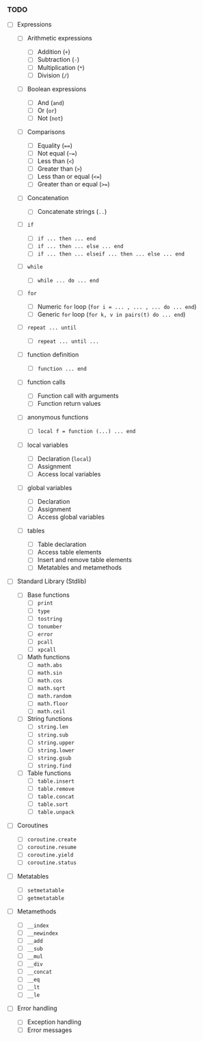 ### TODO

- [ ] Expressions

  - [ ] Arithmetic expressions
    - [ ] Addition (`+`)
    - [ ] Subtraction (`-`)
    - [ ] Multiplication (`*`)
    - [ ] Division (`/`)
  - [ ] Boolean expressions
    - [ ] And (`and`)
    - [ ] Or (`or`)
    - [ ] Not (`not`)
  - [ ] Comparisons
    - [ ] Equality (`==`)
    - [ ] Not equal (`~=`)
    - [ ] Less than (`<`)
    - [ ] Greater than (`>`)
    - [ ] Less than or equal (`<=`)
    - [ ] Greater than or equal (`>=`)
  - [ ] Concatenation
    - [ ] Concatenate strings (`..`)
  - [ ] `if`
    - [ ] `if ... then ... end`
    - [ ] `if ... then ... else ... end`
    - [ ] `if ... then ... elseif ... then ... else ... end`
  - [ ] `while`
    - [ ] `while ... do ... end`
  - [ ] `for`
    - [ ] Numeric `for` loop (`for i = ... , ... , ... do ... end`)
    - [ ] Generic `for` loop (`for k, v in pairs(t) do ... end`)
  - [ ] `repeat ... until`
    - [ ] `repeat ... until ...`
  - [ ] function definition
    - [ ] `function ... end`
  - [ ] function calls
    - [ ] Function call with arguments
    - [ ] Function return values
  - [ ] anonymous functions
    - [ ] `local f = function (...) ... end`
  - [ ] local variables
    - [ ] Declaration (`local`)
    - [ ] Assignment
    - [ ] Access local variables
  - [ ] global variables
    - [ ] Declaration
    - [ ] Assignment
    - [ ] Access global variables
  - [ ] tables

    - [ ] Table declaration
    - [ ] Access table elements
    - [ ] Insert and remove table elements
    - [ ] Metatables and metamethods

- [ ] Standard Library (Stdlib)

  - [ ] Base functions
    - [ ] `print`
    - [ ] `type`
    - [ ] `tostring`
    - [ ] `tonumber`
    - [ ] `error`
    - [ ] `pcall`
    - [ ] `xpcall`
  - [ ] Math functions
    - [ ] `math.abs`
    - [ ] `math.sin`
    - [ ] `math.cos`
    - [ ] `math.sqrt`
    - [ ] `math.random`
    - [ ] `math.floor`
    - [ ] `math.ceil`
  - [ ] String functions
    - [ ] `string.len`
    - [ ] `string.sub`
    - [ ] `string.upper`
    - [ ] `string.lower`
    - [ ] `string.gsub`
    - [ ] `string.find`
  - [ ] Table functions
    - [ ] `table.insert`
    - [ ] `table.remove`
    - [ ] `table.concat`
    - [ ] `table.sort`
    - [ ] `table.unpack`

- [ ] Coroutines

  - [ ] `coroutine.create`
  - [ ] `coroutine.resume`
  - [ ] `coroutine.yield`
  - [ ] `coroutine.status`

- [ ] Metatables
  - [ ] `setmetatable`
  - [ ] `getmetatable`
- [ ] Metamethods

  - [ ] `__index`
  - [ ] `__newindex`
  - [ ] `__add`
  - [ ] `__sub`
  - [ ] `__mul`
  - [ ] `__div`
  - [ ] `__concat`
  - [ ] `__eq`
  - [ ] `__lt`
  - [ ] `__le`

- [ ] Error handling
  - [ ] Exception handling
  - [ ] Error messages
